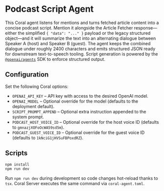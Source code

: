 # Podcast Script Agent

This Coral agent listens for mentions and turns fetched article content into a concise podcast script. Mention it alongside the Article Fetcher response—either the simplified `{ "data": "..." }` payload or the legacy structured object—and it will summarize the text into an alternating dialogue between Speaker A (host) and Speaker B (guest). The agent keeps the combined dialogue under roughly 2400 characters and emits structured JSON ready for downstream text-to-speech tooling. Script generation is powered by the [`@openai/agents`](https://openai.github.io/openai-agents-js/) SDK to enforce structured output.

## Configuration

Set the following Coral options:

- `OPENAI_API_KEY` – API key with access to the desired OpenAI model.
- `OPENAI_MODEL` – Optional override for the model (defaults to the deployment default).
- `SCRIPT_PROMPT_APPEND` – Optional extra instruction appended to the system prompt.
- `PODCAST_HOST_VOICE_ID` – Optional override for the host voice ID (defaults to `gmnazjXOFoOcWA59sd5m`).
- `PODCAST_GUEST_VOICE_ID` – Optional override for the guest voice ID (defaults to `1kNciG1jHVSuFBPoxdRZ`).

## Scripts

```bash
npm install
npm run dev
```

Run `npm run dev` during development so code changes hot-reload thanks to `tsx`. Coral Server executes the same command via `coral-agent.toml`.

